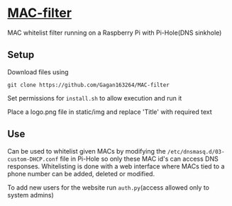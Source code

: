 # [MAC-filter](https://github.com/Gagan163264/MAC-filter)
MAC whitelist filter running on a Raspberry Pi with Pi-Hole(DNS sinkhole)
## Setup
Download files using

`git clone https://github.com/Gagan163264/MAC-filter`

Set permissions for `install.sh` to allow execution and run it

Place a logo.png file in static/img and replace 'Title' with required text

## Use
Can be used to whitelist given MACs by modifying the `/etc/dnsmasq.d/03-custom-DHCP.conf` file in Pi-Hole so only these MAC id's can access DNS responses. Whitelisting is done with a web interface where MACs tied to a phone number can be added, deleted or modified.

To add new users for the website run `auth.py`(access allowed only to system admins)
